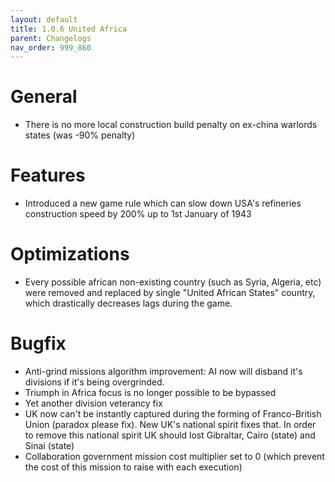 ```yaml
---
layout: default
title: 1.0.6 United Africa
parent: Changelogs
nav_order: 999_860
---
```

# General
* There is no more local construction build penalty on ex-china warlords states (was -90% penalty)
# Features
* Introduced a new game rule which can slow down USA's refineries construction speed by 200% up to 1st January of 1943
# Optimizations
* Every possible african non-existing country (such as Syria, Algeria, etc) were removed and replaced by single 
 "United African States" country, which drastically decreases lags during the game.
# Bugfix
* Anti-grind missions algorithm improvement: AI now will disband it's divisions if it's being overgrinded.
* Triumph in Africa focus is no longer possible to be bypassed
* Yet another division veterancy fix
* UK now can't be instantly captured during the forming of Franco-British Union (paradox please fix). New UK's national spirit fixes that. In order to remove this national spirit UK should lost Gibraltar, Cairo (state) and Sinai (state)
* Collaboration government mission cost multiplier set to 0 (which prevent the cost of this mission to raise with each execution)
